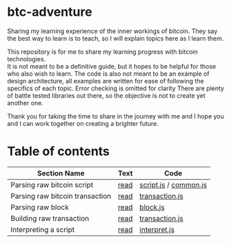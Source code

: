 # btc-adventure
Sharing my learning experience of the inner workings of bitcoin.  They say the best way to learn is to teach, so I will explain topics here as I learn them.

This repository is for me to share my learning progress with bitcoin technologies.  
It is not meant to be a definitive guide, but it hopes to be helpful for those who also wish to learn.
The code is also not meant to be an example of design architecture, all examples are written for ease of following the specifics of each topic.
Error checking is omitted for clarity
There are plenty of battle tested libraries out there, so the objective is not to create yet another one.

Thank you for taking the time to share in the journey with me and I hope you and I can work together on creating a brighter future.

# Table of contents
Section Name | Text | Code
-------------| ---- | ----
Parsing raw bitcoin script | [read](./doc/script.md) | [script.js](./src/script.js) / [common.js](./src/common.js)
Parsing raw bitcoin transaction | [read](./doc/transaction.md) | [transaction.js](./src/transaction.js)
Parsing raw block | [read](./doc/block.md) | [block.js](./src/block.js)
Building raw transaction | [read](./doc/createrawtx.md) | [transaction.js](./src/transaction.js)
Interpreting a script | [read](./doc/interpret.md) | [interpret.js](./src/interpret.js)

